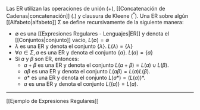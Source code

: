 Las ER utilizan las operaciones de unión (+), [[Concatenación de Cadenas|concatenación]] (.) y clausura de  Kleene $(^*)$.  Una ER sobre algún [[Alfabeto|alfabeto]] Σ se define recursivamente de la siguiente  manera:

- $∅$ es una [[Expresiones Regulares - Lenguajes|ER]] y denota el [[Conjuntos|conjunto]] vacío, $L(∅)=∅$
- $λ$ es una ER y denota el conjunto $\{λ\}$. $L(λ)=\{λ\}$
- $∀a∈Σ, a$ es una ER y denota el conjunto $\{a\}$. $L(a) = \{a\}$
- Si $ɑ$ y $β$ son ER, entonces:
	- $ɑ+β$ es una ER y denota el conjunto $L(ɑ+β)=L(ɑ) ∪ L(β)$.
	- $ɑβ$ es una ER y denota el conjunto $L(ɑβ)=L(ɑ)L(β)$.
	- $ɑ*$ es una ER y denota el conjunto $L(ɑ*)=(L(ɑ))*$.
	- $ɑ$ es una ER y denota el conjunto $L((ɑ))=L(ɑ)$.
***
[[Ejemplo de Expresiones Regulares]] 